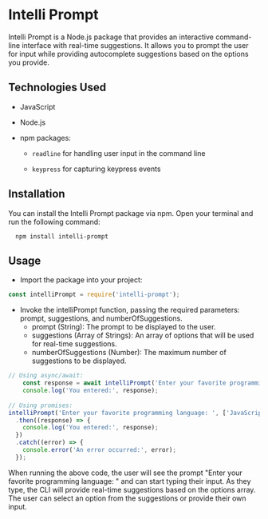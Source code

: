 # Intelli Prompt


Intelli Prompt is a Node.js package that provides an interactive command-line interface with real-time suggestions. It allows you to prompt the user for input while providing autocomplete suggestions based on the options you provide.


## Technologies Used


- JavaScript

- Node.js
- npm packages:

    - `readline` for handling user input in the command line

    - `keypress` for capturing keypress events


## Installation

You can install the Intelli Prompt package via npm. Open your terminal and run the following command:
```shell
  npm install intelli-prompt
```

## Usage

- Import the package into your project: 
``` javascript
const intelliPrompt = require('intelli-prompt');
```
- Invoke the intelliPrompt function, passing the required parameters: prompt, suggestions, and numberOfSuggestions.
  - prompt (String): The prompt to be displayed to the user. 
  - suggestions (Array of Strings): An array of options that will be used for real-time suggestions. 
  - numberOfSuggestions (Number): The maximum number of suggestions to be displayed.
```javascript
// Using async/await:
    const response = await intelliPrompt('Enter your favorite programming language: ', ['JavaScript', 'Python', 'Java', 'C++'], 3);
    console.log('You entered:', response);
    
// Using promises:
intelliPrompt('Enter your favorite programming language: ', ['JavaScript', 'Python', 'Java', 'C++'], 3)
  .then((response) => {
    console.log('You entered:', response);
  })
  .catch((error) => {
    console.error('An error occurred:', error);
  });
```

When running the above code, the user will see the prompt "Enter your favorite programming language: " and can start typing their input. As they type, the CLI will provide real-time suggestions based on the options array. The user can select an option from the suggestions or provide their own input.




